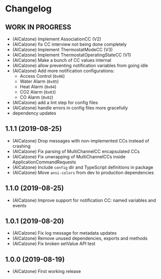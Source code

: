 # Changelog
<!--
	Placeholder for next release:
	## __WORK IN PROGRESS__
-->

## __WORK IN PROGRESS__
* (AlCalzone) Implement AssociationCC (V2)
* (AlCalzone) fix CC interview not being done completely
* (AlCalzone) Implement ThermostatModeCC (V3)
* (AlCalzone) Implement ThermostatOperatingStateCC (V1)
* (AlCalzone) Make a bunch of CC values internal
* (AlCalzone) allow preventing notification variables from going idle
* (AlCalzone) Add more notification configurations:
    * Access Control (`0x06`)
    * Water Alarm (`0x05`)
    * Heat Alarm (`0x04`)
    * CO2 Alarm (`0x03`)
    * CO Alarm (`0x02`)
* (AlCalzone) add a lint step for config files
* (AlCalzone) handle errors in config files more gracefully
* dependency updates

## 1.1.1 (2019-08-25)
* (AlCalzone) Drop messages with non-implemented CCs instead of crashing
* (AlCalzone) Fix parsing of MultiChannelCC encapsulated CCs
* (AlCalzone) Fix unwrapping of MultiChannelCCs inside ApplicationCommandRequests
* (AlCalzone) Include `config` dir and TypeScript definitions in package
* (AlCalzone) Move `ansi-colors` from dev to production dependencies

## 1.1.0 (2019-08-25)
* (AlCalzone) Improve support for notification CC: named variables and events

## 1.0.1 (2019-08-20)
* (AlCalzone) Fix log message for metadata updates
* (AlCalzone) Remove unused dependencies, exports and methods
* (AlCalzone) Fix broken setValue API test

## 1.0.0 (2019-08-19)
* (AlCalzone) First working release
